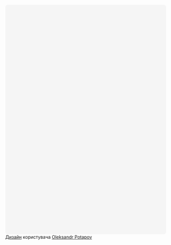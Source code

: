 <div class="canva-embed" data-design-id="DADwnKjisZQ" data-height-ratio="1.4143" style="padding:141.4286% 5px 5px 5px;background:rgba(0,0,0,0.03);border-radius:8px;"></div><script async src="https:&#x2F;&#x2F;sdk.canva.com&#x2F;v1&#x2F;embed.js"></script><a href="https:&#x2F;&#x2F;www.canva.com&#x2F;design&#x2F;DADwnKjisZQ&#x2F;view?utm_content=DADwnKjisZQ&amp;utm_campaign=designshare&amp;utm_medium=embeds&amp;utm_source=link" target="_blank" rel="noopener">Дизайн</a> користувача <a href="https:&#x2F;&#x2F;www.canva.com&#x2F;opotapov.business?utm_campaign=designshare&amp;utm_medium=embeds&amp;utm_source=link" target="_blank" rel="noopener">Oleksandr Potapov</a>
